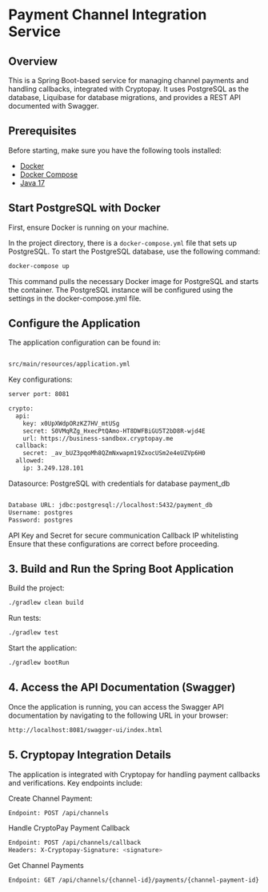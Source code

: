 # Payment Channel Integration Service

## Overview

This is a Spring Boot-based service for managing channel payments and handling callbacks, integrated with Cryptopay. It uses PostgreSQL as the database, Liquibase for database migrations, and provides a REST API documented with Swagger.

## Prerequisites

Before starting, make sure you have the following tools installed:

- [Docker](https://www.docker.com/)
- [Docker Compose](https://docs.docker.com/compose/)
- [Java 17](https://www.oracle.com/java/technologies/javase-jdk17-downloads.html)


##  Start PostgreSQL with Docker

First, ensure Docker is running on your machine.

In the project directory, there is a `docker-compose.yml` file that sets up PostgreSQL. To start the PostgreSQL database, use the following command:

```bash 
docker-compose up
```

This command pulls the necessary Docker image for PostgreSQL and starts the container. The PostgreSQL instance will be configured using the settings in the docker-compose.yml file.


## Configure the Application
The application configuration can be found in:
```bash 

src/main/resources/application.yml
```

Key configurations:
```bash 
server port: 8081

crypto:
  api:
    key: x0UpXWdpORzKZ7HV_mtUSg
    secret: S0VMqRZg_HxecPtQAmo-HT8DWFBiGU5T2bD8R-wjd4E
    url: https://business-sandbox.cryptopay.me
  callback:
    secret: _av_bUZ3pqoMh8QZmNxwapm19ZxocUSm2e4eUZVp6H0
  allowed:
    ip: 3.249.128.101
```

Datasource: PostgreSQL with credentials for database payment_db


```bash 

Database URL: jdbc:postgresql://localhost:5432/payment_db
Username: postgres
Password: postgres
```

API Key and Secret for secure communication
Callback IP whitelisting
Ensure that these configurations are correct before proceeding.



## 3. Build and Run the Spring Boot Application
Build the project:


```bash 
./gradlew clean build
```

Run tests:
```bash 
./gradlew test
```

Start the application:
```bash 
./gradlew bootRun
```


## 4. Access the API Documentation (Swagger)
Once the application is running, you can access the Swagger API documentation by navigating to the following URL in your browser:

```bash 
http://localhost:8081/swagger-ui/index.html
```

## 5. Cryptopay Integration Details
The application is integrated with Cryptopay for handling payment callbacks and verifications. Key endpoints include:

Create Channel Payment:

```bash 
Endpoint: POST /api/channels
```

Handle CryptoPay Payment Callback

```bash 
Endpoint: POST /api/channels/callback
Headers: X-Cryptopay-Signature: <signature>
```

Get Channel Payments

```bash 
Endpoint: GET /api/channels/{channel-id}/payments/{channel-payment-id}
```